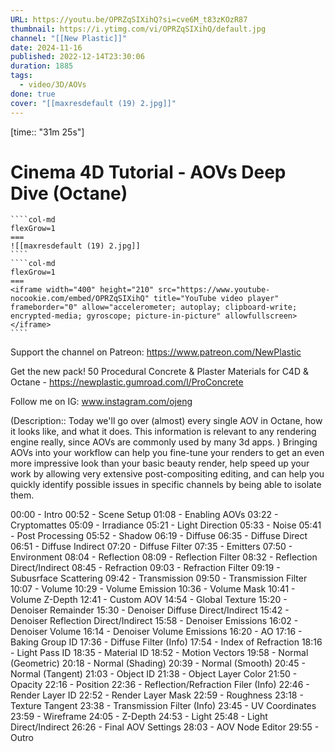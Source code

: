 ```yaml
---
URL: https://youtu.be/OPRZqSIXihQ?si=cve6M_t83zKOzR87
thumbnail: https://i.ytimg.com/vi/OPRZqSIXihQ/default.jpg
channel: "[[New Plastic]]"
date: 2024-11-16
published: 2022-12-14T23:30:06
duration: 1885
tags:
  - video/3D/AOVs
done: true
cover: "[[maxresdefault (19) 2.jpg]]"
---
```

[time:: "31m 25s"]
# Cinema 4D Tutorial - AOVs Deep Dive (Octane)
`````col
````col-md
flexGrow=1
===
![[maxresdefault (19) 2.jpg]]
````
````col-md
flexGrow=1
===
<iframe width="400" height="210" src="https://www.youtube-nocookie.com/embed/OPRZqSIXihQ" title="YouTube video player" frameborder="0" allow="accelerometer; autoplay; clipboard-write; encrypted-media; gyroscope; picture-in-picture" allowfullscreen></iframe>
````
`````
Support the channel on Patreon: https://www.patreon.com/NewPlastic

Get the new pack! 50 Procedural Concrete & Plaster Materials for C4D & Octane - https://newplastic.gumroad.com/l/ProConcrete

Follow me on IG: www.instagram.com/ojeng

(Description:: Today we'll go over (almost) every single AOV in Octane, how it looks like, and what it does. This information is relevant to any rendering engine really, since AOVs are commonly used by many 3d apps. )
Bringing AOVs into your workflow can help you fine-tune your renders to get an even more impressive look than your basic beauty render, help speed up your work by allowing very extensive post-compositing editing, and can help you quickly identify possible issues in specific channels by being able to isolate them.

00:00 - Intro
00:52 - Scene Setup
01:08 - Enabling AOVs
03:22 - Cryptomattes
05:09 - Irradiance
05:21 - Light Direction
05:33 - Noise
05:41 - Post Processing
05:52 - Shadow
06:19 - Diffuse
06:35 - Diffuse Direct
06:51 - Diffuse Indirect
07:20 - Diffuse Filter
07:35 - Emitters
07:50 - Environment
08:04 - Reflection
08:09 - Reflection Filter
08:32 - Reflection Direct/Indirect
08:45 - Refraction
09:03 - Refraction Filter
09:19 - Subusrface Scattering
09:42 - Transmission
09:50 - Transmission Filter
10:07 - Volume
10:29 - Volume Emission
10:36 - Volume Mask
10:41 - Volume Z-Depth 
12:41 - Custom AOV
14:54 - Global Texture
15:20 - Denoiser Remainder
15:30 - Denoiser Diffuse Direct/Indirect
15:42 - Denoiser Reflection Direct/Indirect
15:58 - Denoiser Emissions
16:02 - Denoiser Volume
16:14 - Denoiser Volume Emissions
16:20 - AO
17:16 - Baking Group ID
17:36 - Diffuse Filter (Info)
17:54 - Index of Refraction
18:16 - Light Pass ID
18:35 - Material ID
18:52 - Motion Vectors
19:58 - Normal (Geometric)
20:18 - Normal (Shading)
20:39 - Normal (Smooth)
20:45 - Normal (Tangent)
21:03 - Object ID
21:38 - Object Layer Color
21:50 - Opacity
22:16 - Position
22:36 - Reflection/Refraction Filer (Info)
22:46 - Render Layer ID
22:52 - Render Layer Mask
22:59 - Roughness
23:18 - Texture Tangent
23:38 - Transmission Filter (Info)
23:45 - UV Coordinates
23:59 - Wireframe
24:05 - Z-Depth
24:53 - Light 
25:48 - Light Direct/Indirect
26:26 - Final AOV Settings
28:03 - AOV Node Editor
29:55 - Outro
